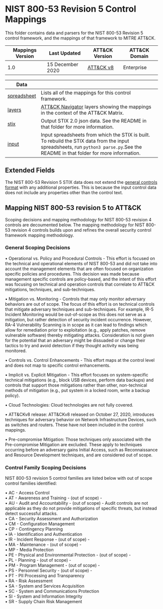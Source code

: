 # NIST 800-53 Revision 5 Control Mappings
This folder contains data and parsers for the NIST 800-53 Revision 5 control framework, and the mappings of that framework to MITRE ATT&CK.

| Mappings Version | Last Updated      | ATT&CK Version | ATT&CK Domain |
|------------------|-------------------|----------------|---------------|
| 1.0              | 15 December 2020  | [ATT&CK v8](https://attack.mitre.org/resources/versions/) | Enterprise |


| Data ||
|------|------|
| [spreadsheet](nist800-53-r5-mappings.xlsx) | Lists all of the mappings for this control framework.
| [layers](layers) | [ATT&CK Navigator](https://github.com/mitre-attack/attack-navigator) layers showing the mappings in the context of the ATT&CK Matrix. |
| [stix](stix) | Output STIX 2.0 json data. See the README in that folder for more information. |
| [input](input) | Input spreadsheets from which the STIX is built. To rebuild the STIX data from the input spreadsheets, run `python3 parse.py`.See the README in that folder for more information. |

## Extended Fields

The NIST 800-53 Revision 5 STIX data does not extend the [general controls format](/docs/stix_format.md) with any additional properties. This is because the input control data does not include any properties other than the control text.

## Mapping NIST 800-53 revision 5 to ATT&CK

Scoping decisions and mapping methodology for NIST 800-53 revision 4 controls are decoumented below. The mapping methodology for NIST 800-53 revision 4 controls builds upon and refines the overall security control framework mapping methodology.

### General Scoping Decisions

• Operational vs. Policy and Procedural Controls - This effort is focused on the technical and operational elements of NIST 800-53 and did not take into account the management elements that are often focused on organization specific policies and procedures. This decision was made because management specific controls are policy-based, and the intent of this effort was focusing on technical and operation controls that correlate to ATT&CK mitigations, techniques, and sub-techniques.

• Mitigation vs. Monitoring - Controls that may only monitor adversary behaviors are out of scope. The focus of this effort is on technical controls that mitigate adversary techniques and sub-techniques. For example, IR-5 Incident Monitoring would be out-of-scope as this does not serve as a mitigation, but rather detection of security incident occurrence. However, RA-4 Vulnerability Scanning is in scope as it can lead to findings which allow for remediation prior to exploitation (e.g., apply patches, remove vulnerable software) thereby mitigating attacks. Consideration is not given for the potential that an adversary might be dissuaded or change their tactics to try and avoid detection if they thought activity was being monitored.

• Controls vs. Control Enhancements - This effort maps at the control level and does not map to specific control enhancements.

• Implicit vs. Explicit Mitigation - This effort focuses on system-specific technical mitigations (e.g., block USB devices, perform data backups) and controls that support those mitigations rather than other, non-technical methods of mitigation (e.g., put system in a locked room, write a backup policy).

• Cloud Technologies: Cloud technologies are not fully covered.

• ATT&CKv8 release: ATT&CKv8 released on October 27, 2020, introduces techniques for adversary behavior on Network Infrastructure Devices, such as switches and routers. These have not been included in the control mappings.

• Pre-compromise Mitigation: Those techniques only associated with the Pre-compromise Mitigation are excluded. These apply to techniques occurring before an adversary gains Initial Access, such as Reconnaissance and Resource Development techniques, and are considered out of scope.


### Control Family Scoping Decisions

NIST 800-53 revision 5 control families are listed below with out of scope control families identified:

•	AC - Access Control  
•	AT - Awareness and Training - (out of scope) -  
•	AU - Audit and Accountability - (out of scope) - Audit controls are not applicable as they do not provide mitigations of specific threats, but instead detect successful attacks.  
•	CA - Security Assessment and Authorization  
•	CM - Configuration Management  
•	CP - Contingency Planning  
•	IA - Identification and Authentication  
•	IR - Incident Response - (out of scope) -  
•	MA - Maintenance - (out of scope) -  
•	MP - Media Protection  
•	PE - Physical and Environmental Protection - (out of scope) -  
•	PL - Planning - (out of scope) -  
•	PM - Program Management - (out of scope) -  
•	PS - Personnel Security - (out of scope) -  
•	PT - PII Processing and Transparency   
•	RA - Risk Assessment  
•	SA - System and Services Acquisition  
•	SC - System and Communications Protection  
•	SI - System and Information Integrity  
•	SR - Supply Chain Risk Management  

